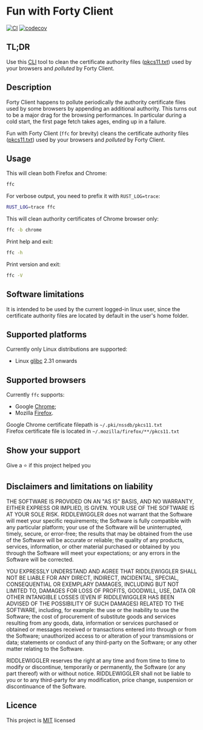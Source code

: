 # Fun with Forty Client

[![CI](https://github.com/riddlewiggler/ffc/actions/workflows/ci-main.yml/badge.svg)](https://github.com/riddlewiggler/ffc/actions/workflows/ci-main.yml)
[![codecov](https://codecov.io/gh/riddlewiggler/ffc/graph/badge.svg?token=5R70R73WK8)](https://codecov.io/gh/riddlewiggler/ffc)

## TL;DR

Use this [CLI][CLI] tool to clean the certificate authority files
([pkcs11.txt][PKCS11]) used by your browsers and _polluted_ by Forty Client.

## Description

Forty Client happens to pollute periodically the authority certificate files
used by some browsers by appending an additional authority. This turns out to be
a major drag for the browsing performances. In particular during a cold start,
the first page fetch takes ages, ending up in a failure.

Fun with Forty Client (`ffc` for brevity) cleans the certificate authority files
([pkcs11.txt][PKCS11]) used by your browsers and _polluted_ by Forty Client.

## Usage

This will clean both Firefox and Chrome:

```bash
ffc
```

For verbose output, you need to prefix it with `RUST_LOG=trace`:

```bash
RUST_LOG=trace ffc
```

This will clean authority certificates of Chrome browser only:

```bash
ffc -b chrome
```

Print help and exit:

```bash
ffc -h
```

Print version and exit:

```bash
ffc -V
```

## Software limitations

It is intended to be used by the current logged-in linux user, since the
certificate authority files are located by default in the user's home folder.

## Supported platforms

Currently only Linux distributions are supported:

- Linux [glibc][glibc-wiki] 2.31 onwards

## Supported browsers

Currently `ffc` supports:

- Google [Chrome][chrome];
- Mozilla [Firefox][firefox].

Google Chrome certificate filepath is `~/.pki/nssdb/pkcs11.txt`  
Firefox certificate file is located in `~/.mozilla/firefox/**/pkcs11.txt`

## Show your support

Give a ⭐️ if this project helped you

## Disclaimers and limitations on liability

THE SOFTWARE IS PROVIDED ON AN "AS IS" BASIS, AND NO WARRANTY, EITHER EXPRESS OR
IMPLIED, IS GIVEN. YOUR USE OF THE SOFTWARE IS AT YOUR SOLE RISK. RIDDLEWIGGLER
does not warrant that the Software will meet your specific requirements; the
Software is fully compatible with any particular platform; your use of the
Software will be uninterrupted, timely, secure, or error-free; the results that
may be obtained from the use of the Software will be accurate or reliable; the
quality of any products, services, information, or other material purchased or
obtained by you through the Software will meet your expectations; or any errors
in the Software will be corrected.

YOU EXPRESSLY UNDERSTAND AND AGREE THAT RIDDLEWIGGLER SHALL NOT BE LIABLE FOR
ANY DIRECT, INDIRECT, INCIDENTAL, SPECIAL, CONSEQUENTIAL OR EXEMPLARY DAMAGES,
INCLUDING BUT NOT LIMITED TO, DAMAGES FOR LOSS OF PROFITS, GOODWILL, USE, DATA
OR OTHER INTANGIBLE LOSSES (EVEN IF RIDDLEWIGGLER HAS BEEN ADVISED OF THE
POSSIBILITY OF SUCH DAMAGES) RELATED TO THE SOFTWARE, including, for example:
the use or the inability to use the Software; the cost of procurement of
substitute goods and services resulting from any goods, data, information or
services purchased or obtained or messages received or transactions entered into
through or from the Software; unauthorized access to or alteration of your
transmissions or data; statements or conduct of any third-party on the Software;
or any other matter relating to the Software.

RIDDLEWIGGLER reserves the right at any time and from time to time to modify or
discontinue, temporarily or permanently, the Software (or any part thereof) with
or without notice. RIDDLEWIGGLER shall not be liable to you or to any
third-party for any modification, price change, suspension or discontinuance of
the Software.

## Licence

This project is [MIT][MIT] licensed

[CLI]: https://en.wikipedia.org/wiki/Command-line_interface
[PKCS11]: https://en.wikipedia.org/wiki/PKCS_11
[glibc-wiki]: https://en.wikipedia.org/wiki/Glibc
[MIT]: ./LICENCE
[chrome]: https://en.wikipedia.org/wiki/Google_Chrome
[firefox]: https://en.wikipedia.org/wiki/Firefox
